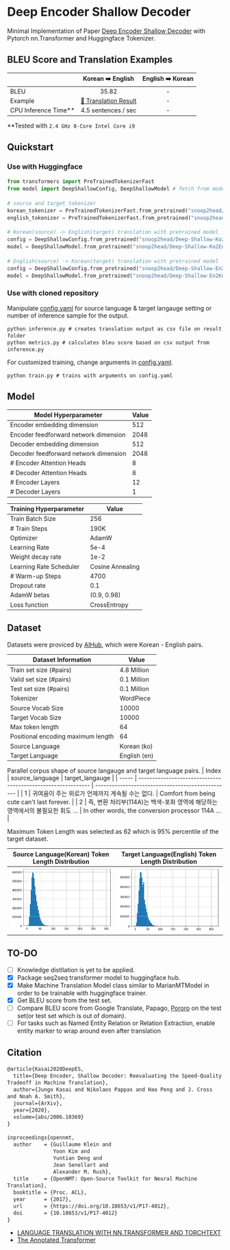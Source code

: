 # Deep Encoder Shallow Decoder

Minimal Implementation of Paper [Deep Encoder Shallow Decoder](https://arxiv.org/abs/2006.10369) with Pytorch nn.Transformer and Huggingface Tokenizer.

## BLEU Score and Translation Examples

|                        |                                                        Korean ➡️ English                                                        | English ➡️ Korean |
| ---------------------- | :-----------------------------------------------------------------------------------------------------------------------------: | :---------------: |
| BLEU                   |                                                              35.82                                                              |         -         |
| Example                | [🔗 Translation Result](https://docs.google.com/spreadsheets/d/1IqEuRuEpphPEX3ni1m0EwqYuOU4E4t4-jC6uullpJhE/edit#gid=204599913) |         -         |
| CPU Inference Time\*\* |                                                       4.5 sentences / sec                                                       |         -         |

\*\*Tested with `2.4 GHz 8-Core Intel Core i9`

## Quickstart

### Use with Huggingface

```python
from transformers import PreTrainedTokenizerFast
from model import DeepShallowConfig, DeepShallowModel # fetch from model.py file

# source and target tokenizer
korean_tokenizer = PreTrainedTokenizerFast.from_pretrained("snoop2head/Deep-Shallow-Ko")
english_tokenizer = PreTrainedTokenizerFast.from_pretrained("snoop2head/Deep-Shallow-En")

# Korean(source) -> English(target) translation with pretrained model
config = DeepShallowConfig.from_pretrained("snoop2head/Deep-Shallow-Ko2En")
model = DeepShallowModel.from_pretrained("snoop2head/Deep-Shallow-Ko2En", config=config)

# English(source) -> Korean(target) translation with pretrained model
config = DeepShallowConfig.from_pretrained("snoop2head/Deep-Shallow-En2Ko")
model = DeepShallowModel.from_pretrained("snoop2head/Deep-Shallow-En2Ko", config=config)
```

### Use with cloned repository

Manipulate [config.yaml](https://github.com/snoop2head/Deep-Encoder-Shallow-Decoder/blob/main/config.yaml) for source language & target langauge setting or number of inference sample for the output.

```shell
python inference.py # creates translation output as csv file on result folder
python metrics.py # calculates bleu score based on csv output from inference.py
```

For customized training, change arguments in [config.yaml](https://github.com/snoop2head/Deep-Encoder-Shallow-Decoder/blob/main/config.yaml).

```shell
python train.py # trains with arguments on config.yaml
```


## Model

| Model Hyperparameter                  | Value |
| ------------------------------------- | ----- |
| Encoder embedding dimension           | 512   |
| Encoder feedforward network dimension | 2048  |
| Decoder embedding dimension           | 512   |
| Decoder feedforward network dimension | 2048  |
| # Encoder Attention Heads             | 8     |
| # Decoder Attention Heads             | 8     |
| # Encoder Layers                      | 12    |
| # Decoder Layers                      | 1     |

| Training Hyperparameter | Value            |
| ----------------------- | ---------------- |
| Train Batch Size        | 256              |
| # Train Steps           | 190K             |
| Optimizer               | AdamW            |
| Learning Rate           | 5e-4             |
| Weight decay rate       | 1e-2             |
| Learning Rate Scheduler | Cosine Annealing |
| # Warm-up Steps         | 4700             |
| Dropout rate            | 0.1              |
| AdamW betas             | (0.9, 0.98)      |
| Loss function           | CrossEntropy     |

## Dataset

Datasets were proviced by [AIHub](https://aihub.or.kr/aihub-data/natural-language/about), which were Korean - English pairs.

| Dataset Information                | Value        |
| ---------------------------------- | ------------ |
| Train set size (#pairs)            | 4.8 Million  |
| Valid set size (#pairs)            | 0.1 Million  |
| Test set size (#pairs)             | 0.1 Million  |
| Tokenizer                          | WordPiece    |
| Source Vocab Size                  | 10000        |
| Target Vocab Size                  | 10000        |
| Max token length                   | 64           |
| Positional encoding maximum length | 64           |
| Source Language                    | Korean (ko)  |
| Target Language                    | English (en) |

Parallel corpus shape of source langauge and target language pairs.
| Index | source_language | target_langauge |
| ----- | ------------------------------------------------------------ | ------------------------------------------------- |
| 1 | 귀여움이 주는 위로가 언제까지 계속될 수는 없다. | Comfort from being cute can't last forever. |
| 2 | 즉, 변환 처리부(114A)는 백색-포화 영역에 해당하는 영역에서의 불필요한 휘도 ... | In other words, the conversion processor 114A ... |

Maximum Token Length was selected as 62 which is 95% percentile of the target dataset.

| Source Language(Korean) Token Length Distribution      | Target Language(English) Token Length Distribution       |
| ------------------------------------------------------ | -------------------------------------------------------- |
| ![korean-distribution](assets/korean-distribution.png) | ![english-distribution](assets/english-distribution.png) |

## TO-DO

- [ ] Knowledge distllation is yet to be applied.
- [x] Package seq2seq transformer model to huggingface hub.
- [x] Make Machine Translation Model class similar to MarianMTModel in order to be trainable with huggingface trainer.
- [x] Get BLEU score from the test set.
- [ ] Compare BLEU score from Google Translate, Papago, [Pororo](https://kakaobrain.github.io/pororo/seq2seq/mt.html) on the test set(or test set which is out of domain).
- [ ] For tasks such as Named Entity Relation or Relation Extraction, enable entity marker to wrap around even after translation

## Citation

```
@article{Kasai2020DeepES,
  title={Deep Encoder, Shallow Decoder: Reevaluating the Speed-Quality Tradeoff in Machine Translation},
  author={Jungo Kasai and Nikolaos Pappas and Hao Peng and J. Cross and Noah A. Smith},
  journal={ArXiv},
  year={2020},
  volume={abs/2006.10369}
}

inproceedings{opennmt,
  author    = {Guillaume Klein and
               Yoon Kim and
               Yuntian Deng and
               Jean Senellart and
               Alexander M. Rush},
  title     = {OpenNMT: Open-Source Toolkit for Neural Machine Translation},
  booktitle = {Proc. ACL},
  year      = {2017},
  url       = {https://doi.org/10.18653/v1/P17-4012},
  doi       = {10.18653/v1/P17-4012}
}
```

- [LANGUAGE TRANSLATION WITH NN.TRANSFORMER AND TORCHTEXT](https://pytorch.org/tutorials/beginner/translation_transformer.html)
- [The Annotated Transformer](https://nlp.seas.harvard.edu/2018/04/03/attention.html)
